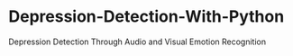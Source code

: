 # Depression-Detection-With-Python
Depression Detection Through Audio and Visual Emotion Recognition
